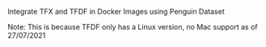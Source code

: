 Integrate TFX and TFDF in Docker Images using Penguin Dataset

Note:
This is because TFDF only has a Linux version, no Mac support as of 27/07/2021

